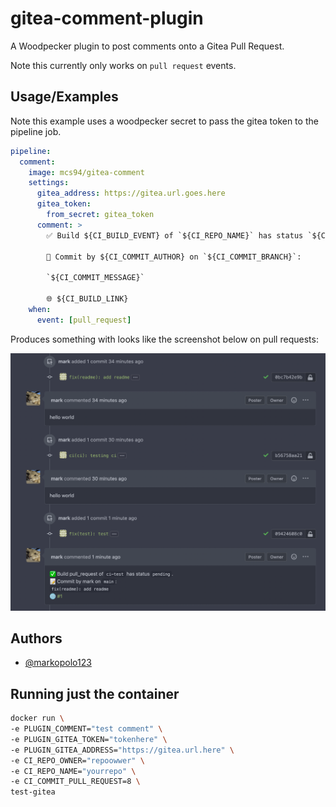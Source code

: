 # gitea-comment-plugin

A Woodpecker plugin to post comments onto a Gitea Pull Request.

Note this currently only works on `pull request` events.

## Usage/Examples

Note this example uses a woodpecker secret to pass the gitea token to the pipeline
job.

```yaml
pipeline:
  comment:
    image: mcs94/gitea-comment
    settings:
      gitea_address: https://gitea.url.goes.here
      gitea_token:
        from_secret: gitea_token
      comment: >
        ✅ Build ${CI_BUILD_EVENT} of `${CI_REPO_NAME}` has status `${CI_BUILD_STATUS}`.

        📝 Commit by ${CI_COMMIT_AUTHOR} on `${CI_COMMIT_BRANCH}`:

        `${CI_COMMIT_MESSAGE}`

        🌐 ${CI_BUILD_LINK}
    when:
      event: [pull_request]
```

Produces something with looks like the screenshot below on pull requests:

![comments](img/comments.png)

## Authors

* [@markopolo123](https://www.github.com/markopolo123)

## Running just the container

```bash
docker run \
-e PLUGIN_COMMENT="test comment" \
-e PLUGIN_GITEA_TOKEN="tokenhere" \
-e PLUGIN_GITEA_ADDRESS="https://gitea.url.here" \
-e CI_REPO_OWNER="repoowwer" \
-e CI_REPO_NAME="yourrepo" \
-e CI_COMMIT_PULL_REQUEST=8 \
test-gitea
```
